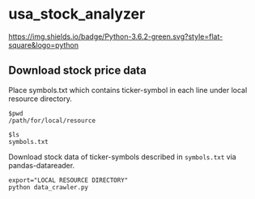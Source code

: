 # usa_stock_analyzer
https://img.shields.io/badge/Python-3.6.2-green.svg?style=flat-square&logo=python


## Download stock price data
Place symbols.txt which contains ticker-symbol
in each line under local resource directory.
```shell
$pwd 
/path/for/local/resource

$ls
symbols.txt
```

Download stock data of ticker-symbols described in `symbols.txt` via pandas-datareader.
```shell
export="LOCAL RESOURCE DIRECTORY"
python data_crawler.py
```